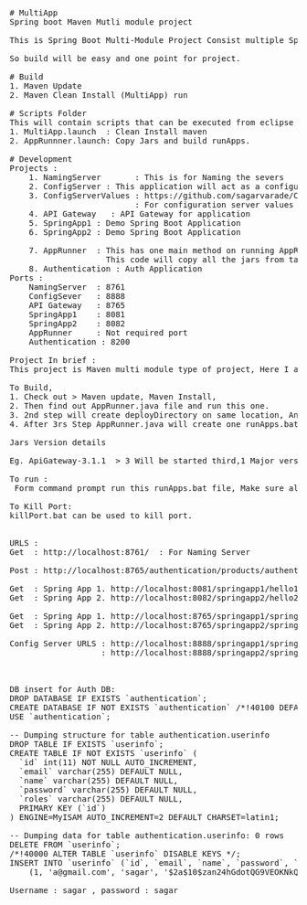 <pre>
# MultiApp
Spring boot Maven Mutli module project

This is Spring Boot Multi-Module Project Consist multiple Spring project inside one Parent POM.

So build will be easy and one point for project.

# Build
1. Maven Update
2. Maven Clean Install (MultiApp) run

# Scripts Folder
This will contain scripts that can be executed from eclipse only
1. MultiApp.launch  : Clean Install maven
2. AppRunnner.launch: Copy Jars and build runApps.

# Development 
Projects : 
	1. NamingServer       : This is for Naming the severs
	2. ConfigServer : This application will act as a configuration server for all this micro-services 
    3. ConfigServerValues : https://github.com/sagarvarade/ConfigServerValues 
    					  : For configuration server values we are depend on this repository 
    4. API Gateway   : API Gateway for application
	5. SpringApp1 : Demo Spring Boot Application 
	6. SpringApp2 : Demo Spring Boot Application 
	
	7. AppRunner  : This has one main method on running AppRunner main method we will get directory (deployDirectory), & runApps.bat 
					This code will copy all the jars from target folder to deployDirectory and re-generate that runApps.bat 
    8. Authentication : Auth Application
Ports :  
	NamingServer  : 8761  
	ConfigSever   : 8888
	API Gateway   : 8765	
	SpringApp1    : 8081  
	SpringApp2    : 8082  
 	AppRunner     : Not required port
 	Authentication : 8200

Project In brief :
This project is Maven multi module type of project, Here I am trying to explore services necessary for Spring Microserivices.

To Build,
1. Check out > Maven update, Maven Install, 
2. Then find out AppRunner.java file and run this one.
3. 2nd step will create deployDirectory on same location, And copy all the jars present from all the target/*.jars to this  deployDirectory location.
4. After 3rs Step AppRunner.java will create one runApps.bat file on same location

Jars Version details

Eg. ApiGateway-3.1.1  > 3 Will be started third,1 Major version, 1 Minor version

To run :
 Form command prompt run this runApps.bat file, Make sure all the ports mentioned are not in used.

To Kill Port:
killPort.bat can be used to kill port.


URLS :
Get  : http://localhost:8761/  : For Naming Server

Post : http://localhost:8765/authentication/products/authenticate  body : {"username":"sagar","password":"sagar"} , For Api gateway login to db

Get  : Spring App 1. http://localhost:8081/springapp1/hello1
Get  : Spring App 2. http://localhost:8082/springapp2/hello2

Get  : Spring App 1. http://localhost:8765/springapp1/springapp1/hello1  : Through API gateway
Get  : Spring App 2. http://localhost:8765/springapp2/springapp2/hello2  : Through API gateway

Config Server URLS : http://localhost:8888/springapp1/springapp1
				   : http://localhost:8888/springapp2/springapp2	



DB insert for Auth DB:
DROP DATABASE IF EXISTS `authentication`;
CREATE DATABASE IF NOT EXISTS `authentication` /*!40100 DEFAULT CHARACTER SET latin1 */;
USE `authentication`;

-- Dumping structure for table authentication.userinfo
DROP TABLE IF EXISTS `userinfo`;
CREATE TABLE IF NOT EXISTS `userinfo` (
  `id` int(11) NOT NULL AUTO_INCREMENT,
  `email` varchar(255) DEFAULT NULL,
  `name` varchar(255) DEFAULT NULL,
  `password` varchar(255) DEFAULT NULL,
  `roles` varchar(255) DEFAULT NULL,
  PRIMARY KEY (`id`)
) ENGINE=MyISAM AUTO_INCREMENT=2 DEFAULT CHARSET=latin1;

-- Dumping data for table authentication.userinfo: 0 rows
DELETE FROM `userinfo`;
/*!40000 ALTER TABLE `userinfo` DISABLE KEYS */;
INSERT INTO `userinfo` (`id`, `email`, `name`, `password`, `roles`) VALUES
	(1, 'a@gmail.com', 'sagar', '$2a$10$zan24hGdotQG9VEOKNkQoO01Owv9GF5CIihhOGHgv5zNbF2HJrmBy', 'ROLE_ADMIN');
	
Username : sagar , password : sagar

</pre>
 
 